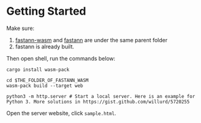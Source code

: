 # Getting Started

Make sure:

1.  [fastann-wasm](https://github.com/fastann/fastann-wasm) and [fastann](https://github.com/fastann/fastann) are under the same parent folder
2.  fastann is already built.

Then open shell, run the commands below:

```shell
cargo install wasm-pack

cd $THE_FOLDER_OF_FASTANN_WASM
wasm-pack build --target web

python3 -m http.server # Start a local server. Here is an example for Python 3. More solutions in https://gist.github.com/willurd/5720255
```

Open the server website, click `sample.html`.
